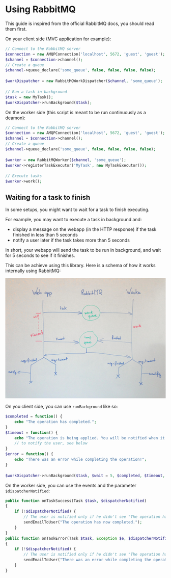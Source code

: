 # Using RabbitMQ

This guide is inspired from the official RabbitMQ docs, you should read them first.

On your client side (MVC application for example):

```php
// Connect to the RabbitMQ server
$connection = new AMQPConnection('localhost', 5672, 'guest', 'guest');
$channel = $connection->channel();
// Create a queue
$channel->queue_declare('some_queue', false, false, false, false);

$workDispatcher = new RabbitMQWorkDispatcher($channel, 'some_queue');

// Run a task in background
$task = new MyTask();
$workDispatcher->runBackground($task);
```

On the worker side (this script is meant to be run continuously as a deamon):

```php
// Connect to the RabbitMQ server
$connection = new AMQPConnection('localhost', 5672, 'guest', 'guest');
$channel = $connection->channel();
// Create a queue
$channel->queue_declare('some_queue', false, false, false, false);

$worker = new RabbitMQWorker($channel, 'some_queue');
$worker->registerTaskExecutor('MyTask', new MyTaskExecutor());

// Execute tasks
$worker->work();
```

## Waiting for a task to finish

In some setups, you might want to wait for a task to finish executing.

For example, you may want to execute a task in background and:

- display a message on the webapp (in the HTTP response) if the task finished in less than 5 seconds
- notify a user later if the task takes more than 5 seconds

In short, your webapp will send the task to be run in background, and wait for 5 seconds to see
if it finishes.

This can be achieve using this library. Here is a schema of how it works internally using RabbitMQ:

![Diagram](RabbitMQ-diagram.jpg)

On you client side, you can use `runBackground` like so:

```php
$completed = function() {
    echo "The operation has completed.";
}
$timeout = function() {
    echo "The operation is being applied. You will be notified when it has completed.";
    // to notify the user, see below
}
$error = function() {
    echo "There was an error while completing the operation!";
}

$workDispatcher->runBackground($task, $wait = 5, $completed, $timeout, $error);
```

On the worker side, you can use the events and the parameter `$dispatcherNotified`:

```php
public function onTaskSuccess(Task $task, $dispatcherNotified)
{
    if (!$dispatcherNotified) {
        // The user is notified only if he didn't see "The operation has completed." (see above)
        sendEmailToUser("The operation has now completed.");
    }
}
public function onTaskError(Task $task, Exception $e, $dispatcherNotified)
{
    if (!$dispatcherNotified) {
        // The user is notified only if he didn't see "The operation has completed." (see above)
        sendEmailToUser("There was an error while completing the operation!");
    }
}
```
